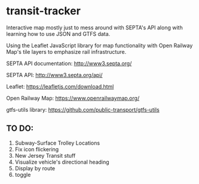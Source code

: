 # transit-tracker
Interactive map mostly just to mess around with SEPTA's API along with learning how to use JSON and GTFS data. 

Using the Leaflet JavaScript library for map functionality with Open Railway Map's tile layers to emphasize rail infrastructure.

SEPTA API documentation: http://www3.septa.org/

SEPTA API: http://www3.septa.org/api/

Leaflet: https://leafletjs.com/download.html

Open Railway Map: https://www.openrailwaymap.org/

gtfs-utils library: https://github.com/public-transport/gtfs-utils


## TO DO:

1. Subway-Surface Trolley Locations
2. Fix icon flickering
3. New Jersey Transit stuff
4. Visualize vehicle's directional heading
5. Display by route
6. toggle
